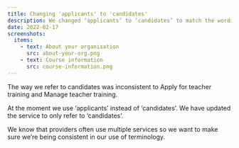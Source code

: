 ```yaml
---
title: Changing 'applicants' to 'candidates'
description: We changed ‘applicants’ to ‘candidates’ to match the wording on Manage and Apply
date: 2022-02-17
screenshots:
  items:
    - text: About your organisation
      src: about-your-org.png
    - text: Course information
      src: course-information.png
---
```


The way we refer to candidates was inconsistent to Apply for teacher training and Manage teacher training.

At the moment we use ‘applicants’ instead of ‘candidates’. We have updated the service to only refer to ‘candidates’.

We know that providers often use multiple services so we want to make sure we’re being consistent in our use of terminology.
